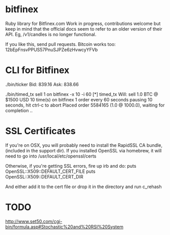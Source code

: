 bitfinex
========

Ruby library for Bitfinex.com
Work in progress, contributions welcome but keep in mind that the official docs seem to refer to an older version of their API.  Eg, /v1/candles is no longer functional.

If you like this, send pull requests. Bitcoin works too: 12bEpFnsvPPUS57PnuSJPZe6zHvwcyYFVb

CLI for Bitfinex
================
./bin/ticker
  Bid: 839.16
  Ask: 838.66

./bin/timed_tx sell 1 on bitfinex -x 10 -i 60
  [*] timed_tx
  Will:
    sell 1.0 BTC @ $1500 USD
    10 time(s)
    on bitfinex
    1 order every 60 seconds
  pausing 10 seconds, hit ctrl-c to abort
  Placed order 5584165 (1.0 @ 1000.0), waiting for completion ..


SSL Certificates
================
If you're on OSX, you will probably need to install the RapidSSL CA bundle, (included in the support dir).
If you installed OpenSSL via homebrew, it will need to go into
/usr/local/etc/openssl/certs

Otherwise, if you're getting SSL errors, fire up irb and do:
puts OpenSSL::X509::DEFAULT_CERT_FILE
puts OpenSSL::X509::DEFAULT_CERT_DIR

And either add it to the cert file or drop it in the directory and run c_rehash


TODO
====
http://www.set50.com/cgi-bin/formula.asp#Stochastic%20and%20RSI%20System
